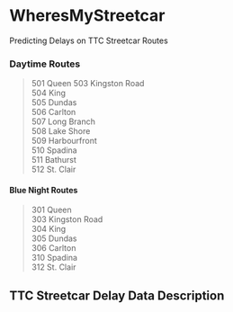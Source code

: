 # WheresMyStreetcar
Predicting Delays on TTC Streetcar Routes

### Daytime Routes
> 501 Queen 
> 503 Kingston Road  
> 504 King  
> 505 Dundas  
> 506 Carlton  
> 507 Long Branch  
> 508 Lake Shore  
> 509 Harbourfront  
> 510 Spadina  
> 511 Bathurst  
> 512 St. Clair  

#### Blue Night Routes
> 301 Queen  
> 303 Kingston Road  
> 304 King  
> 305 Dundas  
> 306 Carlton  
> 310 Spadina  
> 312 St. Clair  


## TTC Streetcar Delay Data Description
